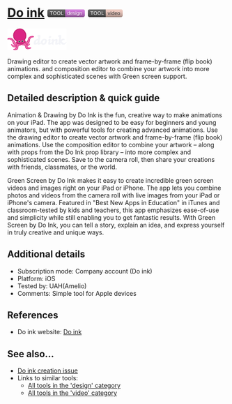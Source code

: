 # [Do ink](http://www.doink.com/)  [<img src="images/design.png" align="bottom">](https://github.com/e-CLOSE/Toolbox/issues?q=label%3A01_TOOL+label%3Adesign) [<img src="images/video.png" align="bottom">](https://github.com/e-CLOSE/Toolbox/issues?q=label%3A01_TOOL+label%3Avideo)

[<img src="images/Do_ink.png" align="bottom" height="50" alt="Do_ink Logo">](http://www.doink.com/)

Drawing editor to create vector artwork and frame-by-frame (flip book) animations. and composition editor to combine your artwork into more complex and sophisticated scenes with Green screen support.


## Detailed description & quick guide

Animation & Drawing by Do Ink is the fun, creative way to make animations on your iPad. The app was designed to be easy for beginners and young animators, but with powerful tools for creating advanced animations. Use the drawing editor to create vector artwork and frame-by-frame (flip book) animations. Use the composition editor to combine your artwork – along with props from the Do Ink prop library – into more complex and sophisticated scenes. Save to the camera roll, then share your creations with friends, classmates, or the world.

Green Screen by Do Ink makes it easy to create incredible green screen videos and images right on your iPad or iPhone. The app lets you combine photos and videos from the camera roll with live images from your iPad or iPhone's camera. Featured in "Best New Apps in Education" in iTunes and classroom-tested by kids and teachers, this app emphasizes ease-of-use and simplicity while still enabling you to get fantastic results. With Green Screen by Do Ink, you can tell a story, explain an idea, and express yourself in truly creative and unique ways.

## Additional details

- Subscription mode: Company account (Do ink)
- Platform: iOS 
- Tested by: UAH(Amelio)
- Comments: Simple tool for Apple devices


## References

- Do ink website: [Do ink](http://www.doink.com/)


## See also...

- [Do ink creation issue](https://github.com/e-CLOSE/Toolbox/issues/100)
- Links to similar tools:
  - [All tools in the 'design' category](https://github.com/e-CLOSE/Toolbox/issues?q=label%3A01_TOOL+label%3Adesign)
  - [All tools in the 'video' category](https://github.com/e-CLOSE/Toolbox/issues?q=label%3A01_TOOL+label%3Avideo)
